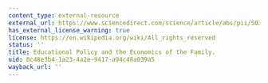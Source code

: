 ```yaml
---
content_type: external-resource
external_url: https://www.sciencedirect.com/science/article/abs/pii/S0304387803001780
has_external_license_warning: true
license: https://en.wikipedia.org/wiki/All_rights_reserved
status: ''
title: Educational Policy and the Economics of the Family.
uid: 0c48e3b4-1a23-4a2e-9417-a94c48a039a5
wayback_url: ''
---
```

